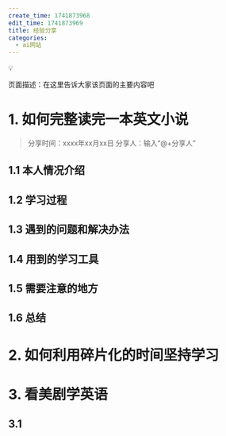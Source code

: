 ```yaml
---
create_time: 1741873968
edit_time: 1741873969
title: 经验分享
categories:
  - ai网站
---
```


<div class="callout callout-bg-1 callout-border-2">
<div class='callout-emoji'>💡</div>
<p>页面描述：在这里告诉大家该页面的主要内容吧</p>
</div>

# 1. 如何完整读完一本英文小说

> 分享时间：xxxx年xx月xx日
> 分享人：输入“@+分享人”

## 1.1 本人情况介绍

## 1.2 学习过程

## 1.3 遇到的问题和解决办法

## 1.4 用到的学习工具

## 1.5 需要注意的地方

## 1.6 总结

# 2. 如何利用碎片化的时间坚持学习

# 3. 看美剧学英语

## 3.1
